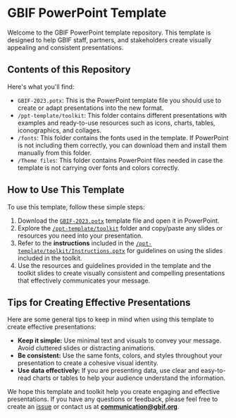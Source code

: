 # GBIF PowerPoint Template

Welcome to the GBIF PowerPoint template repository. This template is designed to help GBIF staff, partners, and stakeholders create visually appealing and consistent presentations.

## Contents of this Repository

Here's what you'll find:

- `GBIF-2023.potx`: This is the PowerPoint template file you should use to create or adapt presentations into the new format.
- `/ppt-template/toolkit`: This folder contains different presentations with examples and ready-to-use resources such as icons, charts, tables, iconographics, and collages. 
- `/fonts`: This folder contains the fonts used in the template. If PowerPoint is not including them correctly, you can download them and install them manually from this folder.
- `/Theme files`: This folder contains PowerPoint files needed in case the template is not carrying over fonts and colors correctly.


## How to Use This Template

To use this template, follow these simple steps:

1. Download the [`GBIF-2023.potx`](https://github.com/gbif/ppt-template/blob/master/GBIF-2023.potx) template file and open it in PowerPoint.
2. Explore the [`/ppt-template/toolkit`](https://github.com/gbif/ppt-template/tree/master/toolkit) folder and copy/paste any slides or resources you need into your presentation.
3. Refer to the **instructions** included in the [`/ppt-template/toolkit/Instructions.pptx`](https://github.com/gbif/ppt-template/blob/master/toolkit/Instructions.pptx) for guidelines on using the slides included in the toolkit.
4. Use the resources and guidelines provided in the template and the toolkit slides to create visually consistent and compelling presentations that effectively communicates your message.

## Tips for Creating Effective Presentations

Here are some general tips to keep in mind when using this template to create effective presentations:

- **Keep it simple:** Use minimal text and visuals to convey your message. Avoid cluttered slides or distracting animations.
- **Be consistent:** Use the same fonts, colors, and styles throughout your presentation to create a cohesive visual identity.
- **Use data effectively:** If you are presenting data, use clear and easy-to-read charts or tables to help your audience understand the information.

We hope this template and toolkit help you create engaging and effective presentations. If you have any questions or feedback, please feel free to create an [issue](https://github.com/gbif/ppt-template/issues/new/choose) or contact us at **<communication@gbif.org>**.

